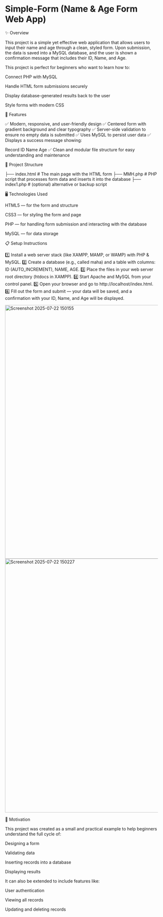 # Simple-Form (Name & Age Form Web App)


✨ Overview



This project is a simple yet effective web application that allows users to input their name and age through a clean, styled form.
Upon submission, the data is saved into a MySQL database, and the user is shown a confirmation message that includes their ID, Name, and Age.

This project is perfect for beginners who want to learn how to:

Connect PHP with MySQL

Handle HTML form submissions securely

Display database-generated results back to the user

Style forms with modern CSS

🚀 Features




✅ Modern, responsive, and user-friendly design
✅ Centered form with gradient background and clear typography
✅ Server-side validation to ensure no empty data is submitted
✅ Uses MySQL to persist user data
✅ Displays a success message showing:

Record ID
Name
Age
✅ Clean and modular file structure for easy understanding and maintenance



📁 Project Structure




├── index.html         # The main page with the HTML form
├── MMH.php            # PHP script that processes form data and inserts it into the database
├── index1.php         # (optional) alternative or backup script




🖥️ Technologies Used



HTML5 — for the form and structure

CSS3 — for styling the form and page

PHP — for handling form submission and interacting with the database

MySQL — for data storage



📋 Setup Instructions



1️⃣ Install a web server stack (like XAMPP, MAMP, or WAMP) with PHP & MySQL.
2️⃣ Create a database (e.g., called maha) and a table with columns:
ID (AUTO_INCREMENT), NAME, AGE.
3️⃣ Place the files in your web server root directory (htdocs in XAMPP).
4️⃣ Start Apache and MySQL from your control panel.
5️⃣ Open your browser and go to http://localhost/index.html.
6️⃣ Fill out the form and submit — your data will be saved, and a confirmation with your ID, Name, and Age will be displayed.


<img width="1836" height="835" alt="Screenshot 2025-07-22 150155" src="https://github.com/user-attachments/assets/34df1848-d37f-41f2-8aa4-04cc4da858e6" />
<img width="1856" height="836" alt="Screenshot 2025-07-22 150227" src="https://github.com/user-attachments/assets/16748d5b-7882-4762-bb06-b54fb1261415" />


🌟 Motivation




This project was created as a small and practical example to help beginners understand the full cycle of:

Designing a form

Validating data

Inserting records into a database

Displaying results

It can also be extended to include features like:

User authentication

Viewing all records

Updating and deleting records
